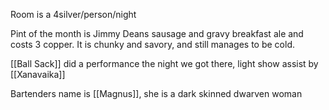 Room is a 4silver/person/night

Pint of the month is Jimmy Deans sausage and gravy breakfast ale and costs 3 copper.
	It is chunky and savory, and still manages to be cold.

[[Ball Sack]] did a performance the night we got there, light show assist by [[Xanavaika]]

Bartenders name is [[Magnus]], she is a dark skinned dwarven woman
